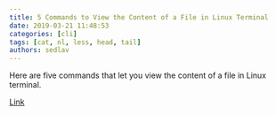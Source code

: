 ```yaml
---
title: 5 Commands to View the Content of a File in Linux Terminal
date: 2019-03-21 11:48:53
categories: [cli]
tags: [cat, nl, less, head, tail]
authors: sedlav
---
```

        
Here are five commands that let you view the content of a file in Linux terminal.

[Link](https://linuxhandbook.com/view-file-linux/)
